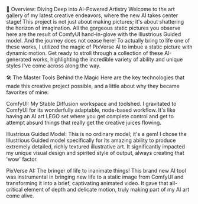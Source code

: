 🚀 Overview: Diving Deep into AI-Powered Artistry
Welcome to the art gallery of my latest creative endeavors, where the new AI takes center stage! This project is not just about making pictures; it's about shattering the horizon of imagination. All the gorgeous static pictures you observe here are the result of ComfyUI hand-in-glove with the Illustrious Guided model. And the journey does not cease here! To actually bring to life one of these works, I utilized the magic of PixVerse AI to imbue a static picture with dynamic motion. Get ready to stroll through a collection of these AI-generated works, highlighting the incredible variety of ability and unique styles I've come across along the way.


🛠️ The Master Tools Behind the Magic
Here are the key technologies that made this creative project possible, and a little about why they became favorites of mine:

ComfyUI: My Stable Diffusion workspace and toolshed. I gravitated to ComfyUI for its wonderfully adaptable, node-based workflow. It's like having an AI art LEGO set where you get complete control and get to attempt absurd things that really get the creative juices flowing.

Illustrious Guided Model: This is no ordinary model; it's a gem! I chose the Illustrious Guided model specifically for its amazing ability to produce extremely detailed, richly textured illustrative art. It significantly impacted my unique visual design and spirited style of output, always creating that 'wow' factor.

PixVerse AI: The bringer of life to inanimate things! This brand new AI tool was instrumental in bringing new life to a static image from ComfyUI and transforming it into a brief, captivating animated video. It gave that all-critical element of depth and delicate motion, truly making part of my AI art come alive.
